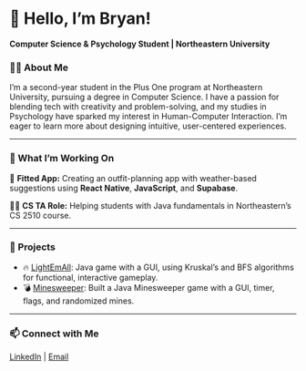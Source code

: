 # 👋 Hello, I’m Bryan!

**Computer Science & Psychology Student | Northeastern University**

### 🧑‍💻 About Me
I’m a second-year student in the Plus One program at Northeastern University, pursuing a degree in Computer Science. I have a passion for blending tech with creativity and problem-solving, and my studies in Psychology have sparked my interest in Human-Computer Interaction. I’m eager to learn more about designing intuitive, user-centered experiences.

---

### 💼 What I’m Working On
👕 **Fitted App:** Creating an outfit-planning app with weather-based suggestions using **React Native**, **JavaScript**, and **Supabase**.

👨‍🏫 **CS TA Role:** Helping students with Java fundamentals in Northeastern’s CS 2510 course.

---

### 🌟 Projects
- 🔥 [LightEmAll](https://github.com/bryanbab/LightEmAll): Java game with a GUI, using Kruskal’s and BFS algorithms for functional, interactive gameplay.
- 💣 [Minesweeper](https://github.com/bryanbab/Minesweeper): Built a Java Minesweeper game with a GUI, timer, flags, and randomized mines.

---

### 📫 Connect with Me
[LinkedIn](http://linkedin.com/in/bryanbaboolal) | [Email](mailto:bryanbaboolal@gmail.com)
